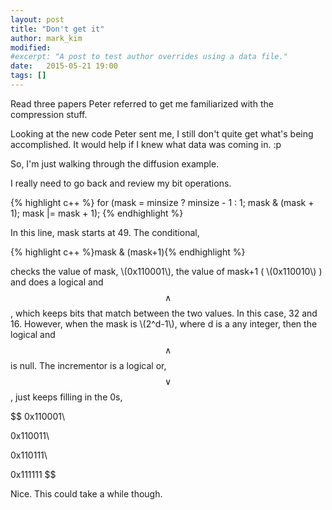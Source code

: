 ```yaml
---
layout: post
title: "Don't get it"
author: mark_kim
modified:
#excerpt: "A post to test author overrides using a data file."
date:   2015-05-21 19:00
tags: []
---
```


Read three papers Peter referred to get me familiarized with the compression stuff.

Looking at the new code Peter sent me, I still don't quite get what's being
accomplished. It would help if I knew what data was coming in. :p

So, I'm just walking through the diffusion example.


I really need to go back and review my bit operations.  

{% highlight c++ %}
for (mask = minsize ? minsize - 1 : 1; mask & (mask + 1); mask |= mask + 1);
{% endhighlight %}

In this line, mask starts at 49. The conditional, 

{% highlight c++ %}mask & (mask+1){% endhighlight %}

checks the value of mask, \\(0x110001\\), the value of mask+1 ( \\(0x110010\\) ) and 
does a logical and $$\land$$, which keeps bits that match between the two values.
 In this case, 32 and 16. However, when the mask is \\(2^d-1\\), where d is a any integer,
 then the logical and $$\land$$ is null. The incrementor is a logical or, $$\lor$$,
just keeps filling in the 0s, 

$$
0x110001\\

0x110011\\

0x110111\\

0x111111
$$

Nice. This could take a while though.	
